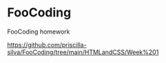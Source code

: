 # FooCoding
FooCoding homework

https://github.com/priscilla-silva/FooCoding/tree/main/HTMLandCSS/Week%201
